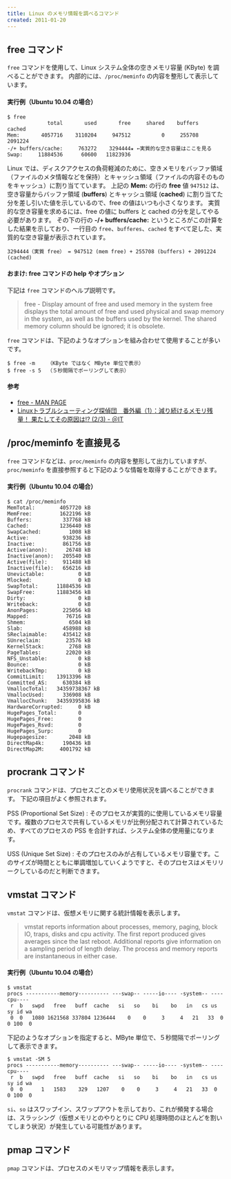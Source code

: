 ```yaml
---
title: Linux のメモリ情報を調べるコマンド
created: 2011-01-20
---
```


free コマンド
----

`free` コマンドを使用して、Linux システム全体の空きメモリ容量 (KByte) を調べることができます。
内部的には、`/proc/meminfo` の内容を整形して表示しています。

#### 実行例（Ubuntu 10.04 の場合）

```
$ free
             total       used       free     shared    buffers     cached
Mem:       4057716    3110204     947512          0     255708    2091224
-/+ buffers/cache:     763272    3294444★ ←実質的な空き容量はここを見る
Swap:     11884536      60600   11823936
```

Linux では、ディスクアクセスの負荷軽減のために、空きメモリをバッファ領域（ファイルのメタ情報などを保持）とキャッシュ領域（ファイルの内容そのものをキャッシュ）に割り当てています。
上記の **Mem:** の行の **free** 値 `947512` は、空き容量からバッファ領域 (**buffers**) とキャッシュ領域 (**cached**) に割り当てた分を差し引いた値を示しているので、free の値はいつも小さくなります。
実質的な空き容量を求めるには、free の値に buffers と cached の分を足してやる必要があります。
その下の行の **-/+ buffers/cache:** というところがこの計算をした結果を示しており、一行目の `free`、`bufferes`、`cached` をすべて足した、実質的な空き容量が表示されています。

```
3294444（実質 free） = 947512 (mem free) + 255708 (buffers) + 2091224 (cached)
```

#### おまけ: free コマンドの help やオプション

下記は `free` コマンドのヘルプ説明です。

> free - Display amount of free and used memory in the system
> free displays the total amount of free and used physical and swap memory in the system, as well as the buffers used by the kernel.  The shared memory column should be ignored; it is obsolete.

`free` コマンドは、下記のようなオプションを組み合わせて使用することが多いです。

```
$ free -m    （KByte ではなく MByte 単位で表示）
$ free -s 5  （５秒間隔でポーリングして表示）
```

#### 参考

- [free - MAN PAGE](https://linuxjm.osdn.jp/html/procps/man1/free.1.html)
- [Linuxトラブルシューティング探偵団　番外編（1）：減り続けるメモリ残量！ 果たしてその原因は!? (2/3) - ＠IT](http://www.atmarkit.co.jp/ait/articles/0810/01/news134_2.html)

/proc/meminfo を直接見る
----

`free` コマンドなどは、`proc/meminfo` の内容を整形して出力していますが、`proc/meminfo` を直接参照すると下記のような情報を取得することができます。

#### 実行例（Ubuntu 10.04 の場合）

```
$ cat /proc/meminfo
MemTotal:        4057720 kB
MemFree:         1622196 kB
Buffers:          337768 kB
Cached:          1236440 kB
SwapCached:         1008 kB
Active:           938236 kB
Inactive:         861756 kB
Active(anon):      26748 kB
Inactive(anon):   205540 kB
Active(file):     911488 kB
Inactive(file):   656216 kB
Unevictable:           0 kB
Mlocked:               0 kB
SwapTotal:      11884536 kB
SwapFree:       11883456 kB
Dirty:                 0 kB
Writeback:             0 kB
AnonPages:        225056 kB
Mapped:            76716 kB
Shmem:              6504 kB
Slab:             458988 kB
SReclaimable:     435412 kB
SUnreclaim:        23576 kB
KernelStack:        2768 kB
PageTables:        22020 kB
NFS_Unstable:          0 kB
Bounce:                0 kB
WritebackTmp:          0 kB
CommitLimit:    13913396 kB
Committed_AS:     630384 kB
VmallocTotal:   34359738367 kB
VmallocUsed:      336908 kB
VmallocChunk:   34359395836 kB
HardwareCorrupted:     0 kB
HugePages_Total:       0
HugePages_Free:        0
HugePages_Rsvd:        0
HugePages_Surp:        0
Hugepagesize:       2048 kB
DirectMap4k:      190436 kB
DirectMap2M:     4001792 kB
```


procrank コマンド
----

`procrank` コマンドは、プロセスごとのメモリ使用状況を調べることができます。
下記の項目がよく参照されます。

PSS (Proportional Set Size)
: そのプロセスが実質的に使用しているメモリ容量です。複数のプロセスで共有しているメモリが比例分配されて計算されているため、すべてのプロセスの PSS を合計すれば、システム全体の使用量になります。

USS (Unique Set Size)
: そのプロセスのみが占有しているメモリ容量です。このサイズが時間とともに単調増加していくようですと、そのプロセスはメモリリークしているのだと判断できます。


vmstat コマンド
----

`vmstat` コマンドは、仮想メモリに関する統計情報を表示します。

> vmstat reports information about processes, memory, paging, block IO, traps, disks and cpu activity.  The first report produced gives averages since the last reboot.  Additional reports give information on a sampling period of length delay.  The process and memory reports are instantaneous in either case.

#### 実行例（Ubuntu 10.04 の場合）

```
$ vmstat
procs -----------memory---------- ---swap-- -----io---- -system-- ----cpu----
 r  b   swpd   free   buff  cache   si   so    bi    bo   in   cs us sy id wa
 0  0   1080 1621568 337804 1236444    0    0     3     4   21   33  0  0 100  0
```

下記のようなオプションを指定すると、MByte 単位で、５秒間隔でポーリングして表示できます。

```
$ vmstat -SM 5
procs -----------memory---------- ---swap-- -----io---- -system-- ----cpu----
 r  b   swpd   free   buff  cache   si   so    bi    bo   in   cs us sy id wa
 0  0      1   1583    329   1207    0    0     3     4   21   33  0  0 100  0
```

`si`、`so` はスワップイン、スワップアウトを示しており、これが頻発する場合は、スラッシング（仮想メモリとのやりとりに CPU 処理時間のほとんどを割いてしまう状況）が発生している可能性があります。


pmap コマンド
----

`pmap` コマンドは、プロセスのメモリマップ情報を表示します。

